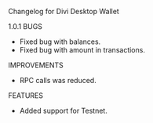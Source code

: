 Changelog for Divi Desktop Wallet

1.0.1
BUGS
  - Fixed bug with balances.
  - Fixed bug with amount in transactions.

IMPROVEMENTS
  - RPC calls was reduced.

FEATURES
  - Added support for Testnet.